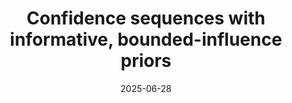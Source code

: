 ---
title: "Confidence sequences with informative, bounded-influence priors"
collection: publications
permalink: /publication/robustcs_2025
excerpt : "(2025) Stefano Cortinovis, Valentin Kilian, François Caron "
date: 2025-06-28
venue:
paperurl: 'https://arxiv.org/abs/2506.22925'
link:  
code:
github:
---